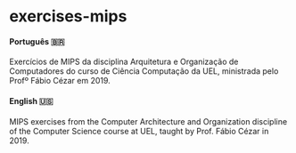 # exercises-mips

#### Português :brazil:
Exercícios de MIPS da disciplina Arquitetura e Organização de Computadores do curso de Ciência Computação da UEL, ministrada pelo Profº Fábio Cézar em 2019.

#### English :us:
MIPS exercises from the Computer Architecture and Organization discipline of the Computer Science course at UEL, taught by Prof. Fábio Cézar in 2019.
